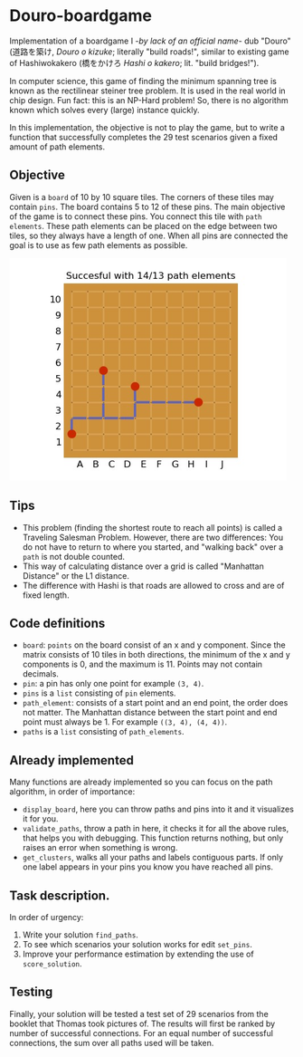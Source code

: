 # Douro-boardgame
Implementation of a boardgame I *-by lack of an official name-* dub "Douro" (道路を築け, *Douro o kizuke*; literally "build roads!", similar to existing game of Hashiwokakero (橋をかけろ *Hashi o kakero*; lit. "build bridges!").

In computer science, this game of finding the minimum spanning tree is known as the rectilinear steiner tree problem. It is used in the real world in chip design. Fun fact: this is an NP-Hard problem! So, there is no algorithm known which solves every (large) instance quickly.

In this implementation, the objective is not to play the game, but to write a function that successfully completes the 29 test scenarios given a fixed amount of path elements.

## Objective
Given is a `board` of 10 by 10 square tiles. The corners of these tiles may contain `pins`. The board contains 5 to 12 of these pins. The main objective of the game is to connect these pins. You connect this tile with `path elements`. These path elements can be placed on the edge between two tiles, so they always have a length of one. When all pins are connected the goal is to use as few path elements as possible.

![demo](demo.jpg)

## Tips

* This problem (finding the shortest route to reach all points) is called a Traveling Salesman Problem. However, there are two differences: You do not have to return to where you started, and "walking back" over a `path` is not double counted.
* This way of calculating distance over a grid is called "Manhattan Distance" or the L1 distance.
* The difference with Hashi is that roads are allowed to cross and are of fixed length.

## Code definitions
* `board`: `points` on the board consist of an x and y component. Since the matrix consists of 10 tiles in both directions, the minimum of the x and y components is 0, and the maximum is 11. Points may not contain decimals.
* `pin`: a pin has only one point for example `(3, 4)`.
* `pins` is a `list` consisting of `pin` elements.
* `path_element`: consists of a start point and an end point, the order does not matter. The Manhattan distance between the start point and end point must always be 1. For example `((3, 4), (4, 4))`.
* `paths` is a `list` consisting of `path_elements`.

## Already implemented
Many functions are already implemented so you can focus on the path algorithm, in order of importance:
* `display_board`, here you can throw paths and pins into it and it visualizes it for you.
* `validate_paths`, throw a path in here, it checks it for all the above rules, that helps you with debugging. This function returns nothing, but only raises an error when something is wrong.
* `get_clusters`, walks all your paths and labels contiguous parts. If only one label appears in your pins you know you have reached all pins.

## Task description.
In order of urgency:
1. Write your solution `find_paths`.
2. To see which scenarios your solution works for edit `set_pins`.
3. Improve your performance estimation by extending the use of `score_solution`.  

## Testing
Finally, your solution will be tested a test set of 29 scenarios from the booklet that Thomas took pictures of. The results will first be ranked by number of successful connections. For an equal number of successful connections, the sum over all paths used will be taken.


